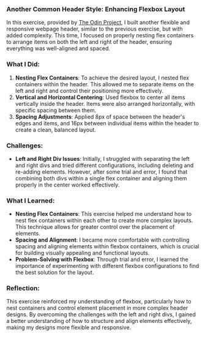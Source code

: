 ### Another Common Header Style: Enhancing Flexbox Layout

In this exercise, provided by [The Odin Project](https://github.com/TheOdinProject/css-exercises/tree/main/foundations/intro-to-css), I built another flexible and responsive webpage header, similar to the previous exercise, but with added complexity. This time, I focused on properly nesting flex containers to arrange items on both the left and right of the header, ensuring everything was well-aligned and spaced.

### What I Did:
1. **Nesting Flex Containers**: To achieve the desired layout, I nested flex containers within the header. This allowed me to separate items on the left and right and control their positioning more effectively.  
2. **Vertical and Horizontal Centering**: Used flexbox to center all items vertically inside the header. Items were also arranged horizontally, with specific spacing between them.  
3. **Spacing Adjustments**: Applied 8px of space between the header's edges and items, and 16px between individual items within the header to create a clean, balanced layout.  

### Challenges:
- **Left and Right Div Issues**: Initially, I struggled with separating the left and right divs and tried different configurations, including deleting and re-adding elements. However, after some trial and error, I found that combining both divs within a single flex container and aligning them properly in the center worked effectively.

### What I Learned:
- **Nesting Flex Containers**: This exercise helped me understand how to nest flex containers within each other to create more complex layouts. This technique allows for greater control over the placement of elements.  
- **Spacing and Alignment**: I became more comfortable with controlling spacing and aligning elements within flexbox containers, which is crucial for building visually appealing and functional layouts.  
- **Problem-Solving with Flexbox**: Through trial and error, I learned the importance of experimenting with different flexbox configurations to find the best solution for the layout.

### Reflection:
This exercise reinforced my understanding of flexbox, particularly how to nest containers and control element placement in more complex header designs. By overcoming the challenges with the left and right divs, I gained a better understanding of how to structure and align elements effectively, making my designs more flexible and responsive.